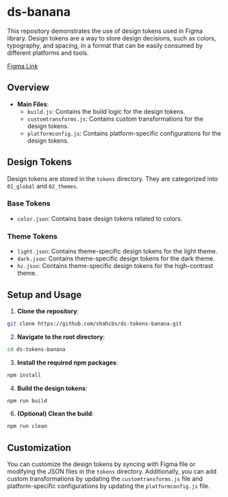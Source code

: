 # ds-banana

This repository demonstrates the use of design tokens used in Figma library. Design tokens are a way to store design decisions, such as colors, typography, and spacing, in a format that can be easily consumed by different platforms and tools.

[Figma Link](https://www.figma.com/file/iaFyU9C4kWR2agFnxdMHpL/Banana-UI-KIT?type=design&node-id=0%3A589&mode=design&t=YQYCXEWuGd8F3cLi-1)

## Overview

- **Main Files**:
  - `build.js`: Contains the build logic for the design tokens.
  - `customtransforms.js`: Contains custom transformations for the design tokens.
  - `platformconfig.js`: Contains platform-specific configurations for the design tokens.

## Design Tokens

Design tokens are stored in the `tokens` directory. They are categorized into `01_global` and `02_themes`.

### Base Tokens

- `color.json`: Contains base design tokens related to colors.

### Theme Tokens

- `light.json`: Contains theme-specific design tokens for the light theme.
- `dark.json`: Contains theme-specific design tokens for the dark theme.
- `hc.json`: Contains theme-specific design tokens for the high-contrast theme.
  
## Setup and Usage

1. **Clone the repository**:
   
```bash
git clone https://github.com/shahcbs/ds-tokens-banana.git             
```

2. **Navigate to the root directory**:

```bash
cd ds-tokens-banana
```

3. **Install the required npm packages**:

```bash
npm install
```

4. **Build the design tokens**:

```bash
npm run build
```

6. **(Optional) Clean the build**:

```bash
npm run clean
```

## Customization

You can customize the design tokens by syncing with Figma file or modifying the JSON files in the `tokens` directory. Additionally, you can add custom transformations by updating the `customtransforms.js` file and platform-specific configurations by updating the `platformconfig.js` file.
